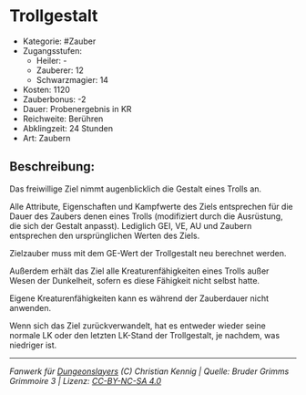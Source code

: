 # Trollgestalt

- Kategorie: #Zauber
- Zugangsstufen:
  - Heiler: -
  - Zauberer: 12
  - Schwarzmagier: 14
- Kosten: 1120
- Zauberbonus: -2
- Dauer: Probenergebnis in KR
- Reichweite: Berühren
- Abklingzeit: 24 Stunden
- Art: Zaubern

## Beschreibung:

Das freiwillige Ziel nimmt augenblicklich die Gestalt eines Trolls an.

Alle Attribute, Eigenschaften und Kampfwerte des Ziels entsprechen für die Dauer des Zaubers denen eines Trolls (modifiziert durch die Ausrüstung, die sich der Gestalt anpasst). Lediglich GEI, VE, AU und Zaubern entsprechen den ursprünglichen Werten des Ziels.

Zielzauber muss mit dem GE-Wert der Trollgestalt neu berechnet werden.

Außerdem erhält das Ziel alle Kreaturenfähigkeiten eines Trolls außer Wesen der Dunkelheit, sofern es diese Fähigkeit nicht selbst hatte.

Eigene Kreaturenfähigkeiten kann es während der Zauberdauer nicht anwenden.

Wenn sich das Ziel zurückverwandelt, hat es entweder wieder seine normale LK oder den letzten LK-Stand der Trollgestalt, je nachdem, was niedriger ist.

---

_Fanwerk für [Dungeonslayers](https://www.dungeonslayers.net/) (C) Christian Kennig | Quelle: Bruder Grimms Grimmoire 3 | Lizenz: [CC-BY-NC-SA 4.0](https://creativecommons.org/licenses/by-nc-sa/4.0/deed.de)_
